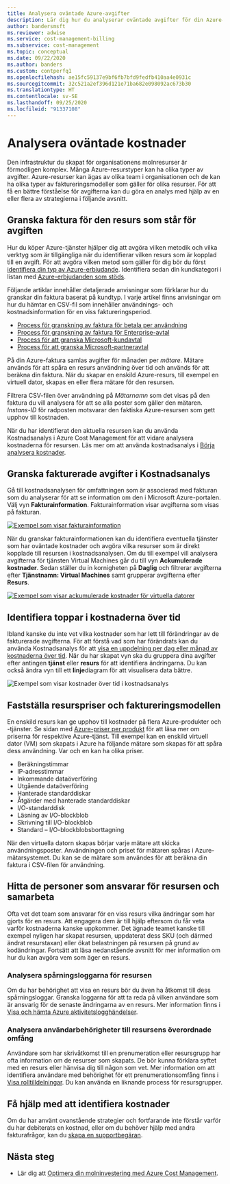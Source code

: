 ```yaml
---
title: Analysera oväntade Azure-avgifter
description: Lär dig hur du analyserar oväntade avgifter för din Azure-prenumeration.
author: bandersmsft
ms.reviewer: adwise
ms.service: cost-management-billing
ms.subservice: cost-management
ms.topic: conceptual
ms.date: 09/22/2020
ms.author: banders
ms.custom: contperfq1
ms.openlocfilehash: ae15fc59137e9bf6fb7bfd9fedfb410aa4e0931c
ms.sourcegitcommit: 32c521a2ef396d121e71ba682e098092ac673b30
ms.translationtype: HT
ms.contentlocale: sv-SE
ms.lasthandoff: 09/25/2020
ms.locfileid: "91337108"
---
```

# <a name="analyze-unexpected-charges"></a>Analysera oväntade kostnader

Den infrastruktur du skapat för organisationens molnresurser är förmodligen komplex. Många Azure-resurstyper kan ha olika typer av avgifter. Azure-resurser kan ägas av olika team i organisationen och de kan ha olika typer av faktureringsmodeller som gäller för olika resurser. För att få en bättre förståelse för avgifterna kan du göra en analys med hjälp av en eller flera av strategierna i följande avsnitt.

## <a name="review-invoice-for-resource-responsible-for-charge"></a>Granska faktura för den resurs som står för avgiften

Hur du köper Azure-tjänster hjälper dig att avgöra vilken metodik och vilka verktyg som är tillgängliga när du identifierar vilken resurs som är kopplad till en avgift. För att avgöra vilken metod som gäller för dig bör du först [identifiera din typ av Azure-erbjudande](../costs/understand-cost-mgt-data.md#determine-your-offer-type). Identifiera sedan din kundkategori i listan med [Azure-erbjudanden som stöds](../costs/understand-cost-mgt-data.md#supported-microsoft-azure-offers).

Följande artiklar innehåller detaljerade anvisningar som förklarar hur du granskar din faktura baserat på kundtyp. I varje artikel finns anvisningar om hur du hämtar en CSV-fil som innehåller användnings- och kostnadsinformation för en viss faktureringsperiod.

- [Process för granskning av faktura för betala per användning](review-individual-bill.md#compare-invoiced-charges-with-usage-file)
- [Process för granskning av faktura för Enterprise-avtal](review-enterprise-agreement-bill.md)
- [Process för att granska Microsoft-kundavtal](review-customer-agreement-bill.md#analyze-your-azure-usage-charges)
- [Process för att granska Microsoft-partneravtal](review-partner-agreement-bill.md#analyze-your-azure-usage-charges)

På din Azure-faktura samlas avgifter för månaden per _mätare_. Mätare används för att spåra en resurs användning över tid och används för att beräkna din faktura. När du skapar en enskild Azure-resurs, till exempel en virtuell dator, skapas en eller flera mätare för den resursen.

Filtrera CSV-filen över användning på _Mätarnamn_ som det visas på den faktura du vill analysera för att se alla poster som gäller den mätaren. _Instans-ID_ för radposten motsvarar den faktiska Azure-resursen som gett upphov till kostnaden.

När du har identifierat den aktuella resursen kan du använda Kostnadsanalys i Azure Cost Management för att vidare analysera kostnaderna för resursen. Läs mer om att använda kostnadsanalys i [Börja analysera kostnader](../costs/quick-acm-cost-analysis.md).

## <a name="review-invoiced-charges-in-cost-analysis"></a>Granska fakturerade avgifter i Kostnadsanalys

Gå till kostnadsanalysen för omfattningen som är associerad med fakturan som du analyserar för att se information om den i Microsoft Azure-portalen. Välj vyn **Fakturainformation**. Fakturainformation visar avgifterna som visas på fakturan.

[![Exempel som visar fakturainformation](./media/analyze-unexpected-charges/invoice-details.png)](./media/analyze-unexpected-charges/invoice-details.png#lightbox)

När du granskar fakturainformationen kan du identifiera eventuella tjänster som har oväntade kostnader och avgöra vilka resurser som är direkt kopplade till resursen i kostnadsanalysen. Om du till exempel vill analysera avgifterna för tjänsten Virtual Machines går du till vyn **Ackumulerade kostnader**. Sedan ställer du in kornigheten på **Daglig** och filtrerar avgifterna efter **Tjänstnamn: Virtual Machines** samt grupperar avgifterna efter **Resurs**.

[![Exempel som visar ackumulerade kostnader för virtuella datorer](./media/analyze-unexpected-charges/virtual-machines.png)](./media/analyze-unexpected-charges/virtual-machines.png#lightbox)

## <a name="identify-spikes-in-cost-over-time"></a>Identifiera toppar i kostnaderna över tid

Ibland kanske du inte vet vilka kostnader som har lett till förändringar av de fakturerade avgifterna. För att förstå vad som har förändrats kan du använda Kostnadsanalys för att [visa en uppdelning per dag eller månad av kostnaderna över tid](../costs/cost-analysis-common-uses.md#view-costs-per-day-or-by-month). När du har skapat vyn ska du gruppera dina avgifter efter antingen **tjänst** eller **resurs** för att identifiera ändringarna. Du kan också ändra vyn till ett **linje**diagram för att visualisera data bättre.

![Exempel som visar kostnader över tid i kostnadsanalys](./media/analyze-unexpected-charges/costs-over-time.png)

## <a name="determine-resource-pricing-and-billing-model"></a>Fastställa resurspriser och faktureringsmodellen

En enskild resurs kan ge upphov till kostnader på flera Azure-produkter och -tjänster. Se sidan med [Azure-priser per produkt](https://azure.microsoft.com/pricing/#product-pricing) för att läsa mer om priserna för respektive Azure-tjänst. Till exempel kan en enskild virtuell dator (VM) som skapats i Azure ha följande mätare som skapas för att spåra dess användning. Var och en kan ha olika priser.

- Beräkningstimmar
- IP-adresstimmar
- Inkommande dataöverföring
- Utgående dataöverföring
- Hanterade standarddiskar
- Åtgärder med hanterade standarddiskar
- I/O-standarddisk
- Läsning av I/O-blockblob
- Skrivning till I/O-blockblob
- Standard – I/O-blockblobsborttagning

När den virtuella datorn skapas börjar varje mätare att skicka användningsposter. Användningen och priset för mätaren spåras i Azure-mätarsystemet. Du kan se de mätare som användes för att beräkna din faktura i CSV-filen för användning.

## <a name="find-people-responsible-for-the-resource-and-engage"></a>Hitta de personer som ansvarar för resursen och samarbeta

Ofta vet det team som ansvarar för en viss resurs vilka ändringar som har gjorts för en resurs. Att engagera dem är till hjälp eftersom du får veta varför kostnaderna kanske uppkommer. Det ägnade teamet kanske till exempel nyligen har skapat resursen, uppdaterat dess SKU (och därmed ändrat resurstaxan) eller ökat belastningen på resursen på grund av kodändringar. Fortsätt att läsa nedanstående avsnitt för mer information om hur du kan avgöra vem som äger en resurs.

### <a name="analyze-the-audit-logs-for-the-resource"></a>Analysera spårningsloggarna för resursen

Om du har behörighet att visa en resurs bör du även ha åtkomst till dess spårningsloggar. Granska loggarna för att ta reda på vilken användare som är ansvarig för de senaste ändringarna av en resurs. Mer information finns i [Visa och hämta Azure aktivitetslogghändelser](../../azure-monitor/platform/activity-log-view.md).

### <a name="analyze-user-permissions-to-the-resources-parent-scope"></a>Analysera användarbehörigheter till resursens överordnade omfång

Användare som har skrivåtkomst till en prenumeration eller resursgrupp har ofta information om de resurser som skapats. De bör kunna förklara syftet med en resurs eller hänvisa dig till någon som vet. Mer information om att identifiera användare med behörighet för ett prenumerationsomfång finns i [Visa rolltilldelningar](../../role-based-access-control/check-access.md#view-role-assignments). Du kan använda en liknande process för resursgrupper.

## <a name="get-help-to-identify-charges"></a>Få hjälp med att identifiera kostnader

Om du har använt ovanstående strategier och fortfarande inte förstår varför du har debiterats en kostnad, eller om du behöver hjälp med andra fakturafrågor, kan du [skapa en supportbegäran](https://go.microsoft.com/fwlink/?linkid=2083458).

## <a name="next-steps"></a>Nästa steg

- Lär dig att [Optimera din molninvestering med Azure Cost Management](../costs/cost-mgt-best-practices.md).